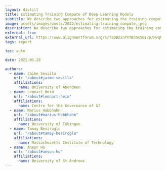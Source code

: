 ```yaml
---
layout: distill
title: Estimating Training Compute of Deep Learning Models
subtitle: We describe two approaches for estimating the training compute of Deep Learning systems, by counting operations and looking at GPU time. 
image: assets/images/posts/2022/estimating-training-compute.jpeg
description: We describe two approaches for estimating the training compute of Deep Learning systems, by counting operations and looking at GPU time. 
external: true
external_url: https://www.alignmentforum.org/s/T9pBzinPXYB3mxSGi/p/HvqQm6o8KnwxbdmhZ
tags: report

toc: auto

date: 2022-01-20

authors:
  - name: Jaime Sevilla
    url: "/about#jaime-sevilla"
    affiliations:
      name: University of Aberdeen
  - name: Lennart Heim
    url: "/about#lennart-heim"
    affiliations:
      name: Centre for the Governance of AI
  - name: Marius Hobbhahn
    url: "/about#marius-hobbhahn"
    affiliations:
      name: University of Tübingen
  - name: Tamay Besiroglu
    url: "/about#tamay-besiroglu"
    affiliations:
      name: Massachusetts Institute of Technology
  - name: Anson Ho
    url: "/about#anson-ho"
    affiliations:
      name: University of St Andrews
---
```

